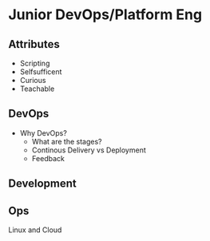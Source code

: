 
# Junior DevOps/Platform Eng

## Attributes

 - Scripting
 - Selfsufficent
 - Curious
 - Teachable

## DevOps

 - Why DevOps?
	 - What are the stages?
	 - Continous Delivery vs Deployment
	 - Feedback

## Development

## Ops

Linux and Cloud

<!--stackedit_data:
eyJoaXN0b3J5IjpbMTY4OTEyNzM3MywtMTc2NzI0NjU3MF19
-->